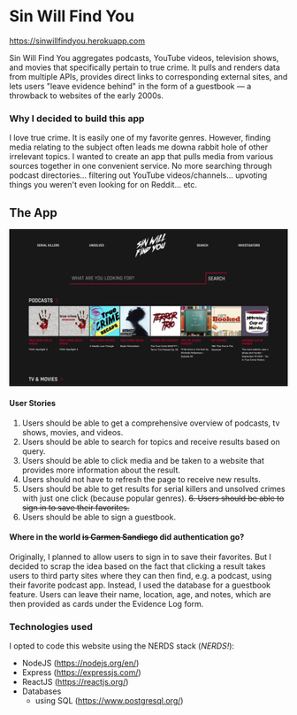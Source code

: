 # Sin Will Find You
https://sinwillfindyou.herokuapp.com

Sin Will Find You aggregates podcasts, YouTube videos, television shows, and movies that specifically pertain to true crime. It pulls and renders data from multiple APIs, provides direct links to corresponding external sites, and lets users "leave evidence behind" in the form of a guestbook — a throwback to websites of the early 2000s.


### Why I decided to build this app
I love true crime. It is easily one of my favorite genres. However, finding media relating to the subject often leads me downa  rabbit hole of other irrelevant topics. I wanted to create an app that pulls media from various sources together in one convenient service. No more searching through podcast directories... filtering out YouTube videos/channels... upvoting things you weren't even looking for on Reddit... etc.

The App
------
![alt text](public/css/images/ex/final-version.png "Final view of the app")

#### User Stories
1. Users should be able to get a comprehensive overview of podcasts, tv shows, movies, and videos.
2. Users should be able to search for topics and receive results based on query.
3. Users should be able to click media and be taken to a website that provides more information about the result.
4. Users should not have to refresh the page to receive new results.
5. Users should be able to get results for serial killers and unsolved crimes with just one click (because popular genres).
~~6. Users should be able to sign in to save their favorites.~~ 
6. Users should be able to sign a guestbook.

#### Where in the world ~~is Carmen Sandiego~~ did authentication go?
Originally, I planned to allow users to sign in to save their favorites. But I decided to scrap the idea based on the fact that clicking a result takes users to third party sites where they can then find, e.g. a podcast, using their favorite podcast app. Instead, I used the database for a guestbook feature. Users can leave their name, location, age, and notes, which are then provided as cards under the Evidence Log form.

### Technologies used
I opted to code this website using the NERDS stack (*NERDS!*):
* NodeJS (https://nodejs.org/en/)
* Express (https://expressjs.com/)
* ReactJS (https://reactjs.org/)
* Databases
   * using SQL (https://www.postgresql.org/)
